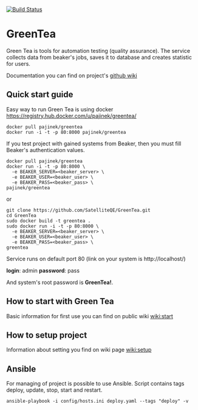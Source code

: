 [![Build Status](https://travis-ci.org/SatelliteQE/GreenTea.svg?branch=master)](https://travis-ci.org/SatelliteQE/GreenTea)

# GreenTea

Green Tea is tools for automation testing (quality assurance). The service collects data from beaker's jobs, saves it to database and creates statistic for users.

Documentation you can find on project's [github wiki](https://github.com/SatelliteQE/GreenTea/wiki)

## Quick start guide

Easy way to run Green Tea is using docker https://registry.hub.docker.com/u/pajinek/greentea/

```
docker pull pajinek/greentea
docker run -i -t -p 80:8000 pajinek/greentea 
```

If you test project with gained systems from Beaker, then you must fill Beaker's authentication values.

```
docker pull pajinek/greentea
docker run -i -t -p 80:8000 \
  -e BEAKER_SERVER=<beaker_server> \
  -e BEAKER_USER=<beaker_user> \
  -e BEAKER_PASS=<beaker_pass> \
pajinek/greentea 
```

or

```
git clone https://github.com/SatelliteQE/GreenTea.git
cd GreenTea
sudo docker build -t greentea .
sudo docker run -i -t -p 80:8000 \
  -e BEAKER_SERVER=<beaker_server> \
  -e BEAKER_USER=<beaker_user> \
  -e BEAKER_PASS=<beaker_pass> \
greentea 
``` 

Service runs on default port 80 (link on your system is http://localhost/)

**login**: admin
**password**: pass

And system's root password is **GreenTea!**.

## How to start with Green Tea

Basic information for first use you can find on public wiki [wiki:start](https://github.com/SatelliteQE/GreenTea/wiki/Start)

## How to setup project

Information about setting you find on wiki page [wiki:setup](https://github.com/SatelliteQE/GreenTea/wiki/Setup)

## Ansible

For managing of project is possible to use Ansible. Script contains tags deploy, update, stop, start and restart.

```
ansible-playbook -i config/hosts.ini deploy.yaml --tags "deploy" -v
```
